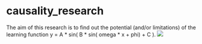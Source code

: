 # causality_research
The aim of this research is to find out the potential (and/or limitations) of the learning function y = A * sin( B * sin( omega * x + phi) + C ).
<img src="https://render.githubusercontent.com/render/math?math={y=A*\sin(B*\sin(\Omega*x+\Phi)+C)}">



